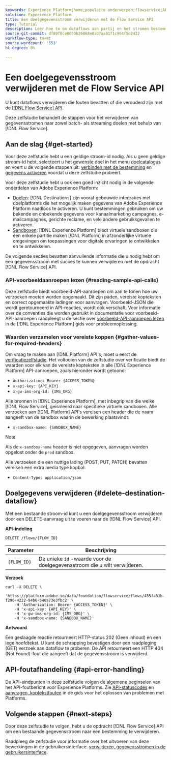 ```yaml
---
keywords: Experience Platform;home;populaire onderwerpen;flowservice;API;api;delete;delete doelgegevens verwijderen
solution: Experience Platform
title: Een doelgegevensstroom verwijderen met de Flow Service API
type: Tutorial
description: Leer hoe te om dataflows aan partij en het stromen bestemmingen te schrappen gebruikend de Dienst API van de Stroom.
source-git-commit: df89f8ce8050b26068e0ab7aa01f1c964f5d2422
workflow-type: tm+mt
source-wordcount: '553'
ht-degree: 0%

---
```


# Een doelgegevensstroom verwijderen met de Flow Service API

U kunt dataflows verwijderen die fouten bevatten of die verouderd zijn met de [[!DNL Flow Service] API](https://www.adobe.io/experience-platform-apis/references/flow-service/).

Deze zelfstudie behandelt de stappen voor het verwijderen van gegevensstromen naar zowel batch- als streaming doelen met behulp van [!DNL Flow Service].

## Aan de slag {#get-started}

Voor deze zelfstudie hebt u een geldige stroom-id nodig. Als u geen geldige stroom-id hebt, selecteert u het gewenste doel in het menu [doelcatalogus](../catalog/overview.md) en voert u de volgende stappen uit: [verbinden met de bestemming](../ui/connect-destination.md) en [gegevens activeren](../ui/activation-overview.md) voordat u deze zelfstudie probeert.

Voor deze zelfstudie hebt u ook een goed inzicht nodig in de volgende onderdelen van Adobe Experience Platform:

* [Doelen](../home.md): [!DNL Destinations] zijn vooraf gebouwde integraties met doelplatforms die het mogelijk maken gegevens van Adobe Experience Platform naadloos te activeren. U kunt bestemmingen gebruiken om uw bekende en onbekende gegevens voor kanaalmarketing campagnes, e-mailcampagnes, gerichte reclame, en vele andere gebruiksgevallen te activeren.
* [Sandboxen](../../sandboxes/home.md): [!DNL Experience Platform] biedt virtuele sandboxen die één enkele partitie maken [!DNL Platform] in afzonderlijke virtuele omgevingen om toepassingen voor digitale ervaringen te ontwikkelen en te ontwikkelen.

De volgende secties bevatten aanvullende informatie die u nodig hebt om een gegevensstroom met succes te kunnen verwijderen met de opdracht [!DNL Flow Service] API.

### API-voorbeeldaanroepen lezen {#reading-sample-api-calls}

Deze zelfstudie biedt voorbeeld-API-aanroepen om aan te tonen hoe uw verzoeken moeten worden opgemaakt. Dit zijn paden, vereiste kopteksten en correct opgemaakte ladingen voor aanvragen. Voorbeeld-JSON die wordt geretourneerd in API-reacties, wordt ook verschaft. Voor informatie over de conventies die worden gebruikt in documentatie voor voorbeeld-API-aanroepen raadpleegt u de sectie over [voorbeeld-API-aanroepen lezen](../../landing/troubleshooting.md#how-do-i-format-an-api-request) in de [!DNL Experience Platform] gids voor probleemoplossing.

### Waarden verzamelen voor vereiste koppen {#gather-values-for-required-headers}

Om vraag te maken aan [!DNL Platform] API&#39;s, moet u eerst de [verificatiezelfstudie](https://www.adobe.com/go/platform-api-authentication-en). Het voltooien van de zelfstudie over verificatie biedt de waarden voor elk van de vereiste kopteksten in alle [!DNL Experience Platform] API-aanroepen, zoals hieronder wordt getoond:

* `Authorization: Bearer {ACCESS_TOKEN}`
* `x-api-key: {API_KEY}`
* `x-gw-ims-org-id: {IMS_ORG}`

Alle bronnen in [!DNL Experience Platform], met inbegrip van die welke [!DNL Flow Service], geïsoleerd naar specifieke virtuele sandboxen. Alle verzoeken aan [!DNL Platform] API&#39;s vereisen een header die de naam aangeeft van de sandbox waarin de bewerking plaatsvindt:

* `x-sandbox-name: {SANDBOX_NAME}`

>[!NOTE]
>
>Als de `x-sandbox-name` header is niet opgegeven, aanvragen worden opgelost onder de `prod` sandbox.

Alle verzoeken die een nuttige lading (POST, PUT, PATCH) bevatten vereisen een extra media type kopbal:

* `Content-Type: application/json`

## Doelgegevens verwijderen {#delete-destination-dataflow}

Met een bestaande stroom-id kunt u een doelgegevensstroom verwijderen door een DELETE-aanvraag uit te voeren naar de [!DNL Flow Service] API.

**API-indeling**

```http
DELETE /flows/{FLOW_ID}
```

| Parameter | Beschrijving |
| --------- | ----------- |
| `{FLOW_ID}` | De unieke `id` -waarde voor de doelgegevensstroom die u wilt verwijderen. |

**Verzoek**

```shell
curl -X DELETE \
    'https://platform.adobe.io/data/foundation/flowservice/flows/455fa81b-f290-4222-94b6-540a73e3fbc2' \
    -H 'Authorization: Bearer {ACCESS_TOKEN}' \
    -H 'x-api-key: {API_KEY}' \
    -H 'x-gw-ims-org-id: {IMS_ORG}' \
    -H 'x-sandbox-name: {SANDBOX_NAME}'
```

**Antwoord**

Een geslaagde reactie retourneert HTTP-status 202 (Geen inhoud) en een lege hoofdtekst. U kunt de schrapping bevestigen door een raadpleging (GET) verzoek aan dataflow te proberen. De API retourneert een HTTP 404 (Not Found)-fout die aangeeft dat de gegevensstroom is verwijderd.

## API-foutafhandeling {#api-error-handling}

De API-eindpunten in deze zelfstudie volgen de algemene beginselen van het API-foutbericht voor Experience Platforms. Zie [API-statuscodes](../../landing/troubleshooting.md#api-status-codes) en [aanvragen, koptekstfouten](../../landing/troubleshooting.md#request-header-errors) in de gids voor het oplossen van problemen met Platforms.

## Volgende stappen {#next-steps}

Door deze zelfstudie te volgen, hebt u de opdracht [!DNL Flow Service] API om een bestaande gegevensstroom naar een bestemming te verwijderen.

Raadpleeg de zelfstudie voor informatie over het uitvoeren van deze bewerkingen in de gebruikersinterface. [verwijderen, gegevensstromen in de gebruikersinterface](../ui/delete-destinations.md).
